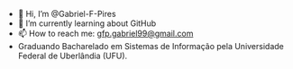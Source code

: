 - 👋 Hi, I’m @Gabriel-F-Pires
- 🌱 I’m currently learning about GitHub
- 📫 How to reach me: gfp.gabriel99@gmail.com
- Graduando Bacharelado em Sistemas de Informação pela Universidade Federal de Uberlândia (UFU).
<!---
Gabriel-F-Pires/Gabriel-F-Pires is a ✨ special ✨ repository because its `README.md` (this file) appears on your GitHub profile.
You can click the Preview link to take a look at your changes.
--->
